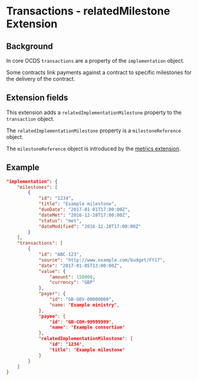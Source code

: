 # Transactions - relatedMilestone Extension

## Background

In core OCDS ```transactions``` are a property of the ```implementation``` object.

Some contracts link payments against a contract to specific milestones for the delivery of the contract.

## Extension fields

This extension adds a ```relatedImplementationMilestone``` property to the ```transaction``` object.

The ```relatedImplementationMilestone``` property is a ```milestoneReference``` object.

The ```milestoneReference``` object is introduced by the [metrics extension](https://github.com/open-contracting/ocds_metrics_extension).

## Example

```json
"implementation": {
	"milestones": [
		{
			"id": "1234",
			"title": "Example milestone",
			"dueDate": "2017-01-01T17:00:00Z",
			"dateMet": "2016-12-28T17:00:00Z",
			"status": "met",
			"dateModified": "2016-12-28T17:00:00Z"
		}
	],
	"transactions": [
		{
			"id": "ABC-123",
			"source": "http://www.example.com/budget/FY17",
			"date": "2017-01-05T13:00:00Z",
			"value": {
				"amount": 150000,
				"currency": "GBP"
			},
			"payer": {
				"id": "GB-GOV-00000000",
				"name: "Example ministry",
			},
			"payee": {
				"id": "GB-COH-99999999",
				"name": "Example consortium"
			},
			"relatedImplementationMilestone": {
				"id": "1234",
				"title": "Example milestone"
			}
		}
	]
}
```



